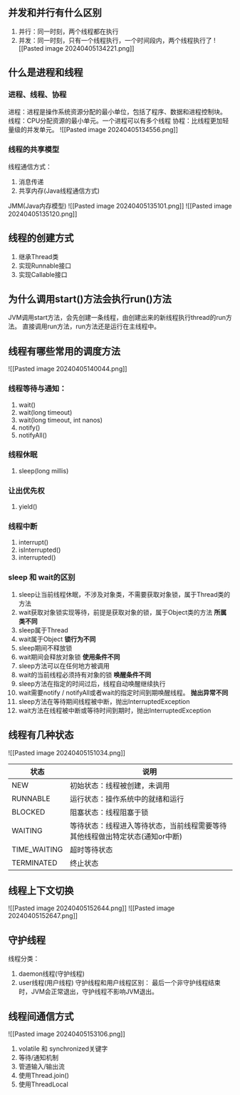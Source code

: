 ## 并发和并行有什么区别
1. 并行：同一时刻，两个线程都在执行
2. 并发：同一时刻，只有一个线程执行，一个时间段内，两个线程执行了
![[Pasted image 20240405134221.png]]
## 什么是进程和线程
### 进程、线程、协程
进程：进程是操作系统资源分配的最小单位，包括了程序、数据和进程控制块。
线程：CPU分配资源的最小单元。一个进程可以有多个线程
协程：比线程更加轻量级的并发单元。
![[Pasted image 20240405134556.png]]
### 线程的共享模型
线程通信方式：
1. 消息传递
2. 共享内存(Java线程通信方式)

JMM(Java内存模型)
![[Pasted image 20240405135101.png]]
![[Pasted image 20240405135120.png]]

## 线程的创建方式
1. 继承Thread类
2. 实现Runnable接口
3. 实现Callable接口

## 为什么调用start()方法会执行run()方法
JVM调用start方法，会先创建一条线程，由创建出来的新线程执行thread的run方法。
直接调用run方法，run方法还是运行在主线程中。

## 线程有哪些常用的调度方法
![[Pasted image 20240405140044.png]]
### 线程等待与通知：
1. wait()
2. wait(long timeout)
3. wait(long timeout, int nanos)
4. notify()
5. notifyAll()
### 线程休眠
1. sleep(long millis)

### 让出优先权
1. yield()

### 线程中断
1. interrupt()
2. isInterrupted()
3. interrupted()

### sleep 和 wait的区别
1. sleep让当前线程休眠，不涉及对象类，不需要获取对象锁，属于Thread类的方法
2. wait获取对象锁实现等待，前提是获取对象的锁，属于Object类的方法
**所属类不同**
1. sleep属于Thread
2. wait属于Object
**锁行为不同**
1. sleep期间不释放锁
2. wait期间会释放对象锁
**使用条件不同**
1. sleep方法可以在任何地方被调用
2. wait的当前线程必须持有对象的锁
**唤醒条件不同**
1. sleep方法在指定的时间过后，线程自动唤醒继续执行
2. wait需要notify / notifyAll或者wait的指定时间到期唤醒线程。
**抛出异常不同**
1. sleep方法在等待期间线程被中断，抛出InterruptedException
2. wait方法在线程被中断或等待时间到期时，抛出InterruptedException
## 线程有几种状态
![[Pasted image 20240405151034.png]]

| 状态           | 说明                                       |
| ------------ | ---------------------------------------- |
| NEW          | 初始状态：线程被创建，未调用                           |
| RUNNABLE     | 运行状态：操作系统中的就绪和运行                         |
| BLOCKED      | 阻塞状态：线程阻塞于锁                              |
| WAITING      | 等待状态：线程进入等待状态，当前线程需要等待其他线程做出特定状态(通知or中断) |
| TIME_WAITING | 超时等待状态                                   |
| TERMINATED   | 终止状态                                     |
## 线程上下文切换
![[Pasted image 20240405152644.png]]
![[Pasted image 20240405152647.png]]

## 守护线程
线程分类：
1. daemon线程(守护线程)
2. user线程(用户线程)
守护线程和用户线程区别：
最后一个非守护线程结束时，JVM会正常退出，守护线程不影响JVM退出。

## 线程间通信方式
![[Pasted image 20240405153106.png]]
1. volatile 和 synchronized关键字
2. 等待/通知机制
3. 管道输入/输出流
4. 使用Thread.join()
5. 使用ThreadLocal